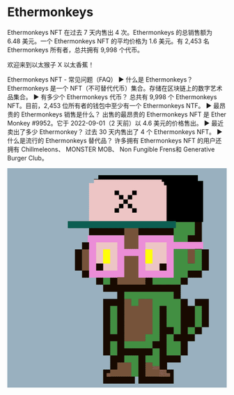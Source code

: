 # Ethermonkeys

Ethermonkeys NFT 在过去 7 天内售出 4 次。Ethermonkeys 的总销售额为 6.48 美元。一个 Ethermonkeys NFT 的平均价格为 1.6 美元。有 2,453 名 Ethermonkeys 所有者，总共拥有 9,998 个代币。

欢迎来到以太猴子 X 以太香蕉！

Ethermonkeys NFT - 常见问题（FAQ）
▶ 什么是 Ethermonkeys？
Ethermonkeys 是一个 NFT（不可替代代币）集合。存储在区块链上的数字艺术品集合。
▶ 有多少个 Ethermonkeys 代币？
总共有 9,998 个 Ethermonkeys NFT。目前，2,453 位所有者的钱包中至少有一个 Ethermonkeys NTF。
▶ 最昂贵的 Ethermonkeys 销售是什么？
出售的最昂贵的 Ethermonkeys NFT 是 Ether Monkey #9952。它于 2022-09-01（2 天前）以 4.6 美元的价格售出。
▶ 最近卖出了多少 Ethermonkey？
过去 30 天内售出了 4 个 Ethermonkeys NFT。
▶ 什么是流行的 Ethermonkeys 替代品？
许多拥有 Ethermonkeys NFT 的用户还拥有 Chillmeleons、 MONSTER MOB、 Non Fungible Frens和 Generative Burger Club。

![NFT](微信截图_20220903165942.png)


